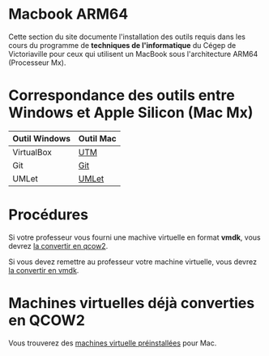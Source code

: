 # Macbook ARM64

Cette section du site documente l'installation des outils requis dans les cours du programme de __techniques de l'informatique__ du Cégep de Victoriaville pour ceux qui utilisent un MacBook sous l'architecture ARM64 (Processeur Mx).  
  
    
    
# Correspondance des outils entre Windows et Apple Silicon (Mac Mx) 
  
|Outil Windows|Outil Mac  
|--|--  
|VirtualBox|[UTM](utm.md)    
|Git|[Git](git.md)  
|UMLet|[UMLet](umlet.md)  


# Procédures  

Si votre professeur vous fourni une machive virtuelle en format __vmdk__, vous devrez [la convertir en qcow2](convertir-vmdk-vers-qcow2.md).  

Si vous devez remettre au professeur votre machine virtuelle, vous devrez [la convertir en vmdk](convertir-qcow2-vers-vmdk.md).  

# Machines virtuelles déjà converties en QCOW2  

Vous trouverez des [machines virtuelle préinstallées](os.md) pour Mac.  

